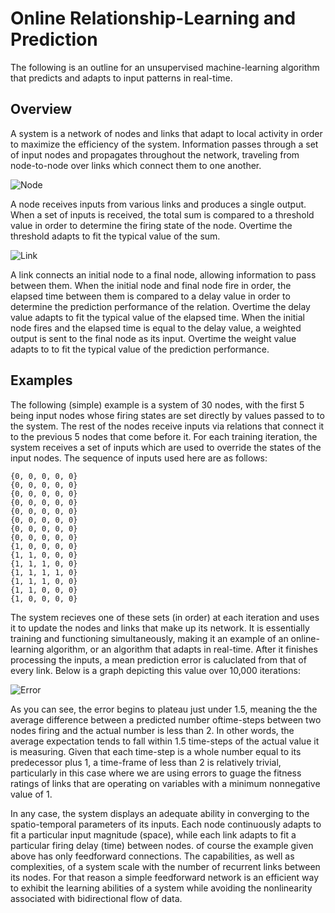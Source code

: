 # Online Relationship-Learning and Prediction

The following is an outline for an unsupervised machine-learning algorithm that predicts and adapts to input patterns in real-time.

## Overview

A system is a network of nodes and links that adapt to local activity in order to maximize the efficiency of the system. Information passes through a set of input nodes and propagates throughout the network, traveling from node-to-node over links which connect them to one another.

![Node](https://github.com/CarsonScott/Online-Relationship-Learning/blob/master/img/Node.png)

A node receives inputs from various links and produces a single output. When a set of inputs is received, the total sum is compared to a threshold value in order to determine the firing state of the node. Overtime the threshold adapts to fit the typical value of the sum.

![Link](https://github.com/CarsonScott/Online-Relationship-Learning/blob/master/img/Link.png)

A link connects an initial node to a final node, allowing information to pass between them. When the initial node and final node fire in order, the elapsed time between them is compared to a delay value in order to determine the prediction performance of the relation. Overtime the delay value adapts to fit the typical value of the elapsed time. When the initial node fires and the elapsed time is equal to the delay value, a weighted output is sent to the final node as its input. Overtime the weight value adapts to to fit the typical value of the prediction performance.

## Examples

The following  (simple) example is a system of 30 nodes, with the first 5 being input nodes whose firing states are set directly by values passed to to the system. The rest of the nodes receive inputs via relations that connect it to the previous 5 nodes that come before it. For each training iteration, the system receives a set of inputs which are used to override the states of the input nodes. The sequence of inputs used here are as follows:

	{0, 0, 0, 0, 0}
	{0, 0, 0, 0, 0}
	{0, 0, 0, 0, 0}
	{0, 0, 0, 0, 0}
	{0, 0, 0, 0, 0}
	{0, 0, 0, 0, 0}
	{0, 0, 0, 0, 0}
	{0, 0, 0, 0, 0}
	{1, 0, 0, 0, 0}
	{1, 1, 0, 0, 0}
	{1, 1, 1, 0, 0}
	{1, 1, 1, 1, 0}
	{1, 1, 1, 0, 0}
	{1, 1, 0, 0, 0}
	{1, 0, 0, 0, 0}
  
The system recieves one of these sets (in order) at each iteration and uses it to update the nodes and links that make up its network. It is essentially training and functioning simultaneously, making it an example of an online-learning algorithm, or an algorithm that adapts in real-time. After it finishes processing the inputs, a mean prediction error is caluclated from that of every link. Below is a graph depicting this value over 10,000 iterations:
  
![Error](https://github.com/CarsonScott/Online-Relationship-Learning/blob/master/img/Error%20rate.PNG)

As you can see, the error begins to plateau just under 1.5, meaning the the average difference between a predicted number oftime-steps between two nodes firing and the actual number is less than 2. In other words, the average expectation tends to fall within 1.5 time-steps of the actual value it is measuring. Given that each time-step is a whole number equal to its predecessor plus 1, a time-frame of less than 2 is relatively trivial, particularly in this case where we are using errors to guage the fitness ratings of links that are operating on variables with a minimum nonnegative value of 1. 

In any case, the system displays an adequate ability in converging to the spatio-temporal parameters of its inputs. Each node continuously adapts to fit a particular input magnitude (space), while each link adapts to fit a particular firing delay (time) between nodes. of course the example given above has only feedforward connections. The capabilities, as well as complexities, of a system scale with the number of recurrent links between its nodes. For that reason a simple feedforward network is an efficient way to exhibit the learning abilities of a system while avoiding the nonlinearity associated with bidirectional flow of data.
